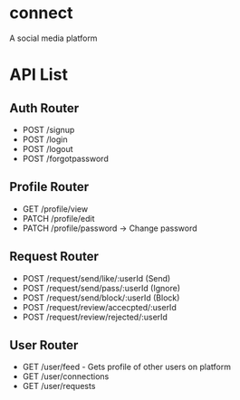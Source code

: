 # connect
A social media platform

# API List

## Auth Router
- POST /signup
- POST /login
- POST /logout
- POST /forgotpassword

## Profile Router
- GET /profile/view
- PATCH /profile/edit
- PATCH /profile/password -> Change password

## Request Router
- POST /request/send/like/:userId (Send)
- POST /request/send/pass/:userId (Ignore)
- POST /request/send/block/:userId (Block)
- POST /request/review/accecpted/:userId 
- POST /request/review/rejected/:userId 

## User Router
- GET /user/feed - Gets profile of other users on platform
- GET /user/connections
- GET /user/requests


